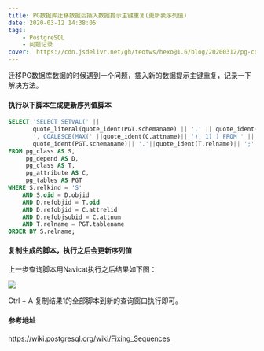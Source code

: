 ```yaml
---
title: PG数据库迁移数据后插入数据提示主键重复(更新表序列值)
date: 2020-03-12 14:38:05
tags: 
    - PostgreSQL 
    - 问题记录
cover:  https://cdn.jsdelivr.net/gh/teotws/hexo@1.6/blog/20200312/pg-cover.jpg
---
```


迁移PG数据库数据的时候遇到一个问题，插入新的数据提示主键重复，记录一下解决方法。

#### 执行以下脚本生成更新序列值脚本

```sql
SELECT 'SELECT SETVAL(' ||
       quote_literal(quote_ident(PGT.schemaname) || '.' || quote_ident(S.relname)) ||
       ', COALESCE(MAX(' ||quote_ident(C.attname)|| '), 1) ) FROM ' ||
       quote_ident(PGT.schemaname)|| '.'||quote_ident(T.relname)|| ';'
FROM pg_class AS S,
     pg_depend AS D,
     pg_class AS T,
     pg_attribute AS C,
     pg_tables AS PGT
WHERE S.relkind = 'S'
    AND S.oid = D.objid
    AND D.refobjid = T.oid
    AND D.refobjid = C.attrelid
    AND D.refobjsubid = C.attnum
    AND T.relname = PGT.tablename
ORDER BY S.relname;
```

#### 复制生成的脚本，执行之后会更新序列值

上一步查询脚本用Navicat执行之后结果如下图：

![](https://cdn.jsdelivr.net/gh/teotws/hexo@1.6/blog/20200312/pg-1.png)

Ctrl + A 复制结果1的全部脚本到新的查询窗口执行即可。



#### 参考地址

https://wiki.postgresql.org/wiki/Fixing_Sequences